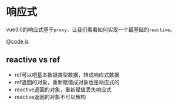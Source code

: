 # 响应式

vue3.0的响应式基于`proxy`，让我们看看如何实现一个最基础的`reactive`。

@[code js](../reactive/reactive.js)

## reactive vs ref
- ref可以吧基本数据类型数据，转成响应式数据
- ref返回的对象，重新赋值成对象也是响应式的
- reactive返回的对象，重新赋值丢失响应式
- reactive返回的对象不可以解构